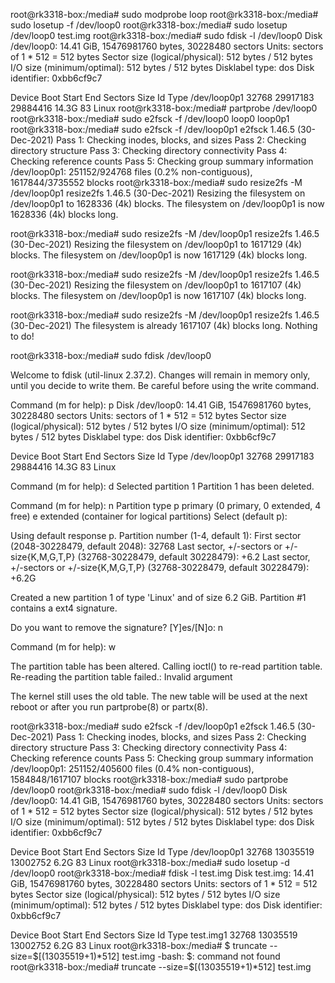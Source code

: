 root@rk3318-box:/media# sudo modprobe loop
root@rk3318-box:/media# sudo losetup -f
/dev/loop0
root@rk3318-box:/media# sudo losetup /dev/loop0 test.img
root@rk3318-box:/media# sudo fdisk -l /dev/loop0
Disk /dev/loop0: 14.41 GiB, 15476981760 bytes, 30228480 sectors
Units: sectors of 1 * 512 = 512 bytes
Sector size (logical/physical): 512 bytes / 512 bytes
I/O size (minimum/optimal): 512 bytes / 512 bytes
Disklabel type: dos
Disk identifier: 0xbb6cf9c7

Device       Boot Start      End  Sectors  Size Id Type
/dev/loop0p1      32768 29917183 29884416 14.3G 83 Linux
root@rk3318-box:/media# partprobe /dev/loop0
root@rk3318-box:/media# sudo e2fsck -f /dev/loop0
loop0    loop0p1  
root@rk3318-box:/media# sudo e2fsck -f /dev/loop0p1 
e2fsck 1.46.5 (30-Dec-2021)
Pass 1: Checking inodes, blocks, and sizes
Pass 2: Checking directory structure
Pass 3: Checking directory connectivity
Pass 4: Checking reference counts
Pass 5: Checking group summary information
/dev/loop0p1: 251152/924768 files (0.2% non-contiguous), 1617844/3735552 blocks
root@rk3318-box:/media# sudo resize2fs -M /dev/loop0p1 
resize2fs 1.46.5 (30-Dec-2021)
Resizing the filesystem on /dev/loop0p1 to 1628336 (4k) blocks.
The filesystem on /dev/loop0p1 is now 1628336 (4k) blocks long.

root@rk3318-box:/media# sudo resize2fs -M /dev/loop0p1 
resize2fs 1.46.5 (30-Dec-2021)
Resizing the filesystem on /dev/loop0p1 to 1617129 (4k) blocks.
The filesystem on /dev/loop0p1 is now 1617129 (4k) blocks long.

root@rk3318-box:/media# sudo resize2fs -M /dev/loop0p1 
resize2fs 1.46.5 (30-Dec-2021)
Resizing the filesystem on /dev/loop0p1 to 1617107 (4k) blocks.
The filesystem on /dev/loop0p1 is now 1617107 (4k) blocks long.

root@rk3318-box:/media# sudo resize2fs -M /dev/loop0p1 
resize2fs 1.46.5 (30-Dec-2021)
The filesystem is already 1617107 (4k) blocks long.  Nothing to do!

root@rk3318-box:/media# sudo fdisk /dev/loop0

Welcome to fdisk (util-linux 2.37.2).
Changes will remain in memory only, until you decide to write them.
Be careful before using the write command.


Command (m for help): p
Disk /dev/loop0: 14.41 GiB, 15476981760 bytes, 30228480 sectors
Units: sectors of 1 * 512 = 512 bytes
Sector size (logical/physical): 512 bytes / 512 bytes
I/O size (minimum/optimal): 512 bytes / 512 bytes
Disklabel type: dos
Disk identifier: 0xbb6cf9c7

Device       Boot Start      End  Sectors  Size Id Type
/dev/loop0p1      32768 29917183 29884416 14.3G 83 Linux

Command (m for help): d
Selected partition 1
Partition 1 has been deleted.

Command (m for help): n
Partition type
   p   primary (0 primary, 0 extended, 4 free)
   e   extended (container for logical partitions)
Select (default p): 

Using default response p.
Partition number (1-4, default 1): 
First sector (2048-30228479, default 2048): 32768
Last sector, +/-sectors or +/-size{K,M,G,T,P} (32768-30228479, default 30228479): +6.2
Last sector, +/-sectors or +/-size{K,M,G,T,P} (32768-30228479, default 30228479): +6.2G

Created a new partition 1 of type 'Linux' and of size 6.2 GiB.
Partition #1 contains a ext4 signature.

Do you want to remove the signature? [Y]es/[N]o: n

Command (m for help): w

The partition table has been altered.
Calling ioctl() to re-read partition table.
Re-reading the partition table failed.: Invalid argument

The kernel still uses the old table. The new table will be used at the next reboot or after you run partprobe(8) or partx(8).

root@rk3318-box:/media# sudo e2fsck -f /dev/loop0p1 
e2fsck 1.46.5 (30-Dec-2021)
Pass 1: Checking inodes, blocks, and sizes
Pass 2: Checking directory structure
Pass 3: Checking directory connectivity
Pass 4: Checking reference counts
Pass 5: Checking group summary information
/dev/loop0p1: 251152/405600 files (0.4% non-contiguous), 1584848/1617107 blocks
root@rk3318-box:/media# sudo partprobe /dev/loop0
root@rk3318-box:/media# sudo fdisk -l /dev/loop0
Disk /dev/loop0: 14.41 GiB, 15476981760 bytes, 30228480 sectors
Units: sectors of 1 * 512 = 512 bytes
Sector size (logical/physical): 512 bytes / 512 bytes
I/O size (minimum/optimal): 512 bytes / 512 bytes
Disklabel type: dos
Disk identifier: 0xbb6cf9c7

Device       Boot Start      End  Sectors  Size Id Type
/dev/loop0p1      32768 13035519 13002752  6.2G 83 Linux
root@rk3318-box:/media# sudo losetup -d /dev/loop0
root@rk3318-box:/media# fdisk -l test.img 
Disk test.img: 14.41 GiB, 15476981760 bytes, 30228480 sectors
Units: sectors of 1 * 512 = 512 bytes
Sector size (logical/physical): 512 bytes / 512 bytes
I/O size (minimum/optimal): 512 bytes / 512 bytes
Disklabel type: dos
Disk identifier: 0xbb6cf9c7

Device     Boot Start      End  Sectors  Size Id Type
test.img1       32768 13035519 13002752  6.2G 83 Linux
root@rk3318-box:/media# $ truncate --size=$[(13035519+1)*512] test.img
-bash: $: command not found
root@rk3318-box:/media# truncate --size=$[(13035519+1)*512] test.img
